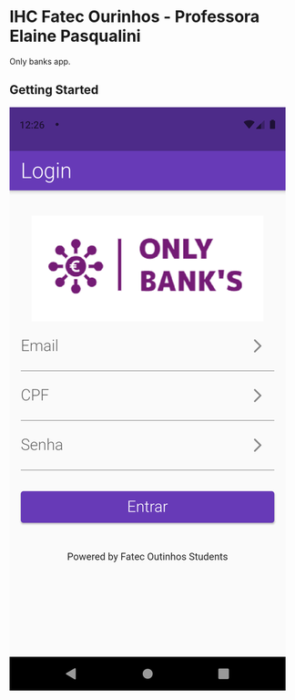# IHC Fatec Ourinhos - Professora Elaine Pasqualini

Only banks app.

## Getting Started

![image-2-png](2.png)
